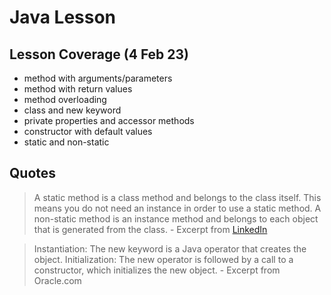 # Java Lesson

## Lesson Coverage (4 Feb 23)

- method with arguments/parameters
- method with return values
- method overloading
- class and new keyword
- private properties and accessor methods
- constructor with default values
- static and non-static

## Quotes

> A static method is a class method and belongs to the class itself. This means you do not need an instance in order to use a static method. A non-static method is an instance method and belongs to each object that is generated from the class. - Excerpt from [LinkedIn](https://www.linkedin.com/learning/nail-your-java-interview-2)

> Instantiation: The new keyword is a Java operator that creates the object. Initialization: The new operator is followed by a call to a constructor, which initializes the new object. - Excerpt from Oracle.com